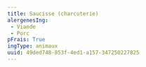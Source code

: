 ```yaml
---
title: Saucisse (charcuterie)
alergenesIng:
 - Viande
 - Porc
pFrais: True
ingType: animaux
uuid: 49ded748-853f-4ed1-a157-347250227825
---
```

